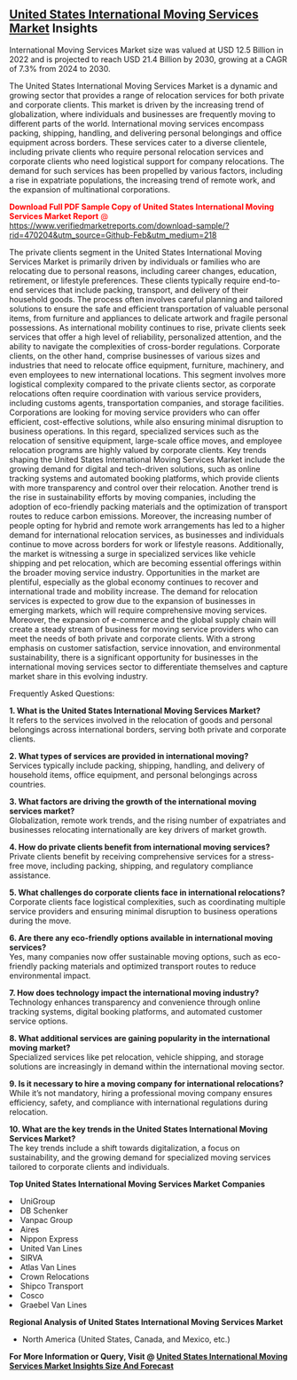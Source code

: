 <h2><a href="https://www.verifiedmarketreports.com/download-sample/?rid=470204&amp;utm_source=Github-Feb&amp;utm_medium=218" target="_blank">United States International Moving Services Market</a> Insights</h2><p>International Moving Services Market size was valued at USD 12.5 Billion in 2022 and is projected to reach USD 21.4 Billion by 2030, growing at a CAGR of 7.3% from 2024 to 2030.</p><p><div> <p>The United States International Moving Services Market is a dynamic and growing sector that provides a range of relocation services for both private and corporate clients. This market is driven by the increasing trend of globalization, where individuals and businesses are frequently moving to different parts of the world. International moving services encompass packing, shipping, handling, and delivering personal belongings and office equipment across borders. These services cater to a diverse clientele, including private clients who require personal relocation services and corporate clients who need logistical support for company relocations. The demand for such services has been propelled by various factors, including a rise in expatriate populations, the increasing trend of remote work, and the expansion of multinational corporations. <p><span class=""><span style="color: #ff0000;"><strong>Download Full PDF Sample Copy of United States International Moving Services Market Report</strong> @ </span><a href="https://www.verifiedmarketreports.com/download-sample/?rid=470204&amp;utm_source=Github-Feb&amp;utm_medium=218" target="_blank">https://www.verifiedmarketreports.com/download-sample/?rid=470204&amp;utm_source=Github-Feb&amp;utm_medium=218</a></span></p> The private clients segment in the United States International Moving Services Market is primarily driven by individuals or families who are relocating due to personal reasons, including career changes, education, retirement, or lifestyle preferences. These clients typically require end-to-end services that include packing, transport, and delivery of their household goods. The process often involves careful planning and tailored solutions to ensure the safe and efficient transportation of valuable personal items, from furniture and appliances to delicate artwork and fragile personal possessions. As international mobility continues to rise, private clients seek services that offer a high level of reliability, personalized attention, and the ability to navigate the complexities of cross-border regulations. Corporate clients, on the other hand, comprise businesses of various sizes and industries that need to relocate office equipment, furniture, machinery, and even employees to new international locations. This segment involves more logistical complexity compared to the private clients sector, as corporate relocations often require coordination with various service providers, including customs agents, transportation companies, and storage facilities. Corporations are looking for moving service providers who can offer efficient, cost-effective solutions, while also ensuring minimal disruption to business operations. In this regard, specialized services such as the relocation of sensitive equipment, large-scale office moves, and employee relocation programs are highly valued by corporate clients. Key trends shaping the United States International Moving Services Market include the growing demand for digital and tech-driven solutions, such as online tracking systems and automated booking platforms, which provide clients with more transparency and control over their relocation. Another trend is the rise in sustainability efforts by moving companies, including the adoption of eco-friendly packing materials and the optimization of transport routes to reduce carbon emissions. Moreover, the increasing number of people opting for hybrid and remote work arrangements has led to a higher demand for international relocation services, as businesses and individuals continue to move across borders for work or lifestyle reasons. Additionally, the market is witnessing a surge in specialized services like vehicle shipping and pet relocation, which are becoming essential offerings within the broader moving service industry. Opportunities in the market are plentiful, especially as the global economy continues to recover and international trade and mobility increase. The demand for relocation services is expected to grow due to the expansion of businesses in emerging markets, which will require comprehensive moving services. Moreover, the expansion of e-commerce and the global supply chain will create a steady stream of business for moving service providers who can meet the needs of both private and corporate clients. With a strong emphasis on customer satisfaction, service innovation, and environmental sustainability, there is a significant opportunity for businesses in the international moving services sector to differentiate themselves and capture market share in this evolving industry.</p> <p>Frequently Asked Questions:</p> <p><b>1. What is the United States International Moving Services Market?</b><br>It refers to the services involved in the relocation of goods and personal belongings across international borders, serving both private and corporate clients.</p> <p><b>2. What types of services are provided in international moving?</b><br>Services typically include packing, shipping, handling, and delivery of household items, office equipment, and personal belongings across countries.</p> <p><b>3. What factors are driving the growth of the international moving services market?</b><br>Globalization, remote work trends, and the rising number of expatriates and businesses relocating internationally are key drivers of market growth.</p> <p><b>4. How do private clients benefit from international moving services?</b><br>Private clients benefit by receiving comprehensive services for a stress-free move, including packing, shipping, and regulatory compliance assistance.</p> <p><b>5. What challenges do corporate clients face in international relocations?</b><br>Corporate clients face logistical complexities, such as coordinating multiple service providers and ensuring minimal disruption to business operations during the move.</p> <p><b>6. Are there any eco-friendly options available in international moving services?</b><br>Yes, many companies now offer sustainable moving options, such as eco-friendly packing materials and optimized transport routes to reduce environmental impact.</p> <p><b>7. How does technology impact the international moving industry?</b><br>Technology enhances transparency and convenience through online tracking systems, digital booking platforms, and automated customer service options.</p> <p><b>8. What additional services are gaining popularity in the international moving market?</b><br>Specialized services like pet relocation, vehicle shipping, and storage solutions are increasingly in demand within the international moving sector.</p> <p><b>9. Is it necessary to hire a moving company for international relocations?</b><br>While it’s not mandatory, hiring a professional moving company ensures efficiency, safety, and compliance with international regulations during relocation.</p> <p><b>10. What are the key trends in the United States International Moving Services Market?</b><br>The key trends include a shift towards digitalization, a focus on sustainability, and the growing demand for specialized moving services tailored to corporate clients and individuals.</p> </div></p><p><strong>Top United States International Moving Services Market Companies</strong></p><div data-test-id=""><p><li>UniGroup</li><li> DB Schenker</li><li> Vanpac Group</li><li> Aires</li><li> Nippon Express</li><li> United Van Lines</li><li> SIRVA</li><li> Atlas Van Lines</li><li> Crown Relocations</li><li> Shipco Transport</li><li> Cosco</li><li> Graebel Van Lines</li></p><div><strong>Regional Analysis of&nbsp;United States International Moving Services Market</strong></div><ul><li dir="ltr"><p dir="ltr">North America&nbsp;(United States, Canada, and Mexico, etc.)</p></li></ul><p><strong>For More Information or Query, Visit @&nbsp;</strong><strong><a href="https://www.verifiedmarketreports.com/product/international-moving-services-market/?utm_source=Github-Feb&amp;utm_medium=218" target="_blank">United States International Moving Services Market Insights Size And Forecast</a></strong></p></div>

